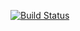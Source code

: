 [![Build Status](https://travis-ci.org/pcs003/CSE110Lab5.svg?branch=master)](https://travis-ci.org/pcs003/CSE110Lab5)
